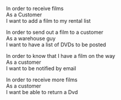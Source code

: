 In order to receive films  
As a Customer   
I want to add a film to my rental list

In order to send out a film to a customer   
As a warehouse guy   
I want to have a list of DVDs to be posted  

In order to know that I have a film on the way   
As a customer   
I want to be notified by email   

In order to receive more films   
As a customer   
I want be able to return a Dvd
 